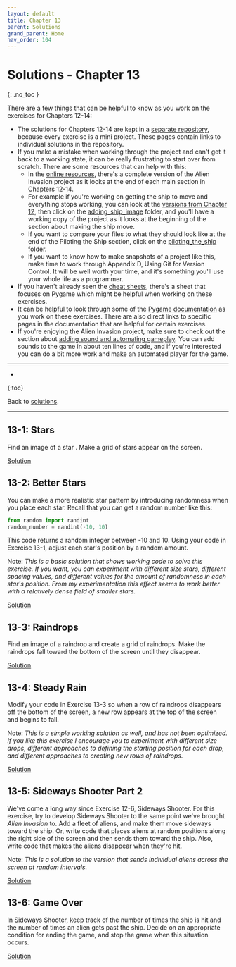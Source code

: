```yaml
---
layout: default
title: Chapter 13
parent: Solutions
grand_parent: Home
nav_order: 104
---
```


# Solutions - Chapter 13
{: .no_toc }

There are a few things that can be helpful to know as you work on the exercises for Chapters 12-14:
- The solutions for Chapters 12-14 are kept in a [separate repository](https://github.com/mavjav-edu/pcc_2e_ai_solutions), because every exercise is a mini project. These pages contain links to individual solutions in the repository.
- If you make a mistake when working through the project and can't get it back to a working state, it can be really frustrating to start over from scratch. There are some resources that can help with this:
  - In the [online resources](https://github.com/mavjav-edu/pcc_2e), there's a complete version of the Alien Invasion project as it looks at the end of each main section in Chapters 12-14.
  - For example if you're working on getting the ship to move and everything stops working, you can look at the [versions from Chapter 12](https://github.com/mavjav-edu/pcc_2e/tree/master/chapter_12), then click on the [adding_ship_image](https://github.com/mavjav-edu/pcc_2e/tree/master/chapter_12/adding_ship_image) folder, and you'll have a working copy of the project as it looks at the beginning of the section about making the ship move.
  - If you want to compare your files to what they should look like at the end of the Piloting the Ship section, click on the [piloting_the_ship](https://github.com/mavjav-edu/pcc_2e/tree/master/chapter_12/piloting_the_ship) folder.
  - If you want to know how to make snapshots of a project like this, make time to work through Appendix D, Using Git for Version Control. It will be well worth your time, and it's something you'll use your whole life as a programmer.
- If you haven't already seen the [cheat sheets](../cheat_sheets/index.md), there's a sheet that focuses on Pygame which might be helpful when working on these exercises.
- It can be helpful to look through some of the [Pygame documentation](https://www.pygame.org/docs/) as you work on these exercises. There are also direct links to specific pages in the documentation that are helpful for certain exercises.
- If you're enjoying the Alien Invasion project, make sure to check out the section about [adding sound and automating gameplay](../beyond_pcc/ai_player.md). You can add sounds to the game in about ten lines of code, and if you're interested you can do a bit more work and make an automated player for the game.

---

* 
{:toc}

Back to [solutions](../).

---

## 13-1: Stars

Find an image of a star . Make a grid of stars appear on the screen.

[Solution](https://github.com/mavjav-edu/pcc_2e_ai_solutions/tree/main/ch_13/solution_13_1)

## 13-2: Better Stars

You can make a more realistic star pattern by introducing randomness when you place each star. Recall that you can get a random number like this:

```python
from random import randint
random_number = randint(-10, 10)
```

This code returns a random integer between -10 and 10. Using your code in Exercise 13-1, adjust each star's position by a random amount.

Note: *This is a basic solution that shows working code to solve this exercise. If you want, you can experiment with different size stars, different spacing values, and different values for the amount of randomness in each star's position. From my experimentation this effect seems to work better with a relatively dense field of smaller stars.*

[Solution](https://github.com/mavjav-edu/pcc_2e_ai_solutions/tree/main/ch_13/solution_13_2)

## 13-3: Raindrops

Find an image of a raindrop and create a grid of raindrops. Make the raindrops fall toward the bottom of the screen until they disappear.

[Solution](https://github.com/mavjav-edu/pcc_2e_ai_solutions/tree/main/ch_13/solution_13_3)

## 13-4: Steady Rain

Modify your code in Exercise 13-3 so when a row of raindrops disappears off the bottom of the screen, a new row appears at the top of the screen and begins to fall.

Note: *This is a simple working solution as well, and has not been optimized. If you like this exercise I encourage you to experiment with different size drops, different approaches to defining the starting position for each drop, and different approaches to creating new rows of raindrops.*

[Solution](https://github.com/mavjav-edu/pcc_2e_ai_solutions/tree/main/ch_13/solution_13_4)

## 13-5: Sideways Shooter Part 2

We've come a long way since Exercise 12-6, Sideways Shooter. For this exercise, try to develop Sideways Shooter to the same point we've brought *Alien Invasion* to. Add a fleet of aliens, and make them move sideways toward the ship. Or, write code that places aliens at random positions along the right side of the screen and then sends them toward the ship. Also, write code that makes the aliens disappear when they're hit.

Note: *This is a solution to the version that sends individual aliens across the screen at random intervals.*

[Solution](https://github.com/mavjav-edu/pcc_2e_ai_solutions/tree/main/ch_13/solution_13_5)

## 13-6: Game Over

In Sideways Shooter, keep track of the number of times the ship is hit and the number of times an alien gets past the ship. Decide on an appropriate condition for ending the game, and stop the game when this situation occurs.

[Solution](https://github.com/mavjav-edu/pcc_2e_ai_solutions/tree/main/ch_13/solution_13_6)